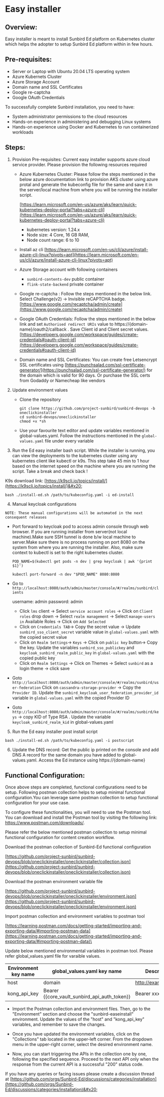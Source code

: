 # Easy installer

## Overview:&#x20;

Easy installer is meant to install Sunbird Ed platform on Kubernetes cluster which helps the adopter to setup Sunbird Ed platform within in few hours.&#x20;

## Pre-requisites:

* Server or Laptop with Ubuntu 20.04 LTS operating system
* Azure Kubernets Cluster
* Azure Storage Account
* Domain name and SSL Certificates
* Google re-captcha
* Google OAuth Credentials

To successfully complete Sunbird installation, you need to have:

* System administrator permissions to the cloud resources
* Hands-on experience in administering and debugging Linux systems
* Hands-on experience using Docker and Kubernetes to run containerized workloads

## Steps:

1. Provision Pre-requisites: Current easy installer supports azure cloud service provider. Please provision the following resources required&#x20;

   * Azure Kubernetes Cluster: Please follow the steps mentioned in the below azure documentation link  to provision AKS cluster using azure protal and generate the kubeconfig file for the same and save it in the server/local machine from where you will be running the installer script.
     
     [https://learn.microsoft.com/en-us/azure/aks/learn/quick-kubernetes-deploy-portal?tabs=azure-cli](https://learn.microsoft.com/en-us/azure/aks/learn/quick-kubernetes-deploy-portal?tabs=azure-cli)

        * kubernetes version: 1.24.x
        * Node size: 4 Core, 16 GB RAM,
        * Node count range: 6 to 10   
        

   * Install az cli [https://learn.microsoft.com/en-us/cli/azure/install-azure-cli-linux?pivots=apt](https://learn.microsoft.com/en-us/cli/azure/install-azure-cli-linux?pivots=apt)
   *   Azure Storage account with following containers

       * `sunbird-contents-dev` public container
       * `flink-state-backend` private container


   * Google re-captcha : Follow the steps mentioned in the below link. Select Challenge(v2) -> Invisible reCAPTCHA badge. [https://www.google.com/recaptcha/admin/create](https://www.google.com/recaptcha/admin/create)
   * Google OAuth Credentials: Follow the steps mentioned in the below link and set `Authorised redirect URIs` value to https://{domain-name}/oauth2/callback .  Save Client id and Client secret values. [https://developers.google.com/workspace/guides/create-credentials#oauth-client-id](https://developers.google.com/workspace/guides/create-credentials#oauth-client-id)
   * Domain name and SSL Certificates: You can create free Letsencrypt SSL certificates using [https://punchsalad.com/ssl-certificate-generator/](https://punchsalad.com/ssl-certificate-generator/)  for the domain which is valid for 90 days. Or purchase the SSL certs from Godaddy or Namecheap like vendors&#x20;
2. Update environment values
   *   Clone the repository

       ```
       git clone https://github.com/project-sunbird/sunbird-devops -b oneclickinstaller
       cd sunbird-devops/oneclickinstaller
       chmod +x *sh
       ```

    * Use your favourite text editor and update variables mentioned in global-values.yaml. Follow the instructions mentioned in the `global-values.yaml` file under every variable
3. Run the Ed easy installer bash script. While the installer is running, you can view the deployments to the kubernetes cluster using any kubernetes client like kubectl or k9s. This step take 45 min to 1 hour based on the internet speed on the machine where you are running the script. Take a break and check back !

K9s download link: [https://k9scli.io/topics/install/](https://k9scli.io/topics/install/)&#x20;

```
bash ./install-ed.sh /path/to/kubeconfig.yaml -i ed-install  
```

4. Manual keycloak configurations

`NOTE: These manual configurations will be automated in the next consequent releases`

*   Port forward to keycloak pod to access admin console through web browser. If you are running installer from server(not local machine).Make sure SSH tunnel is done b/w local machine to server.Make sure there is no process running on port 8080 on the system from where you are running the installer. Also, make sure context to kubectl is set to the right kubernetes cluster.



    ```
    POD_NAME=$(kubectl get pods -n dev | grep keycloak | awk '{print $1}')
    ```

    ```
    kubectl port-forward -n dev "$POD_NAME" 8080:8080 
    ```


*   Go to `http://localhost:8080/auth/admin/master/console/#/realms/sunbird/clients`&#x20;

    username: admin password: admin

    * Click `lms` client -> Select `service account roles` -> Click on `Client roles` drop down -> Select `realm management` -> Select `manage-users in` Available Roles -> Click on `Add Selected`
    * Click on  `Credentials TAB`-> Copy the secret value -> Update `sunbird_sso_client_secret` variable value in `global-values.yaml` with the copied secret value
    * Click on `Realm Settings`-> `Keys` -> Click on `public key` button-> Copy the key. Update the variables `sunbird_sso_publickey` and `keycloak_sunbird_realm_public_key` in `global-values.yaml` with the copied public key
    * Click on `Realm Settings` -> Click on Themes -> Select `sunbird` as a login theme -> click save


* Goto `http://localhost:8080/auth/admin/master/console/#/realms/sunbird/user-federation` Click on `cassandra-storage-provider` -> Copy the `Provider ID`. Update the `sunbird_keycloak_user_federation_provider_id` variable in `global-values.yaml` with the copied Provider ID
* Goto `http://localhost:8080/auth/admin/master/console/#/realms/sunbird/keys` -> copy KID of Type RSA . Update the variable `keycloak_sunbird_realm_kid` in global-values.yaml

5. Run the Ed easy installer post install script

```
bash ./install-ed.sh /path/to/kubeconfig.yaml -i postscript  
```

6. Update the DNS record: Get the public ip printed on the console and add DNS A record for the same domain you have added to global-values.yaml. Access the Ed instance using https://{domain-name}

## Functional Configuration:

Once above steps are completed, functional configurations need to be setup. Following postman collection helps to setup minimal functional configuration.You can leverage same postman collection to setup functional configuration for your use case.&#x20;

To configure these functionalities, you will need to use the Postman tool. You can download and install the Postman tool by visiting the following link: https://www.postman.com/downloads/. 

Please refer the below mentioned postman collection to setup minimal functional configuration for content creation workflow.

Download the postman collection of Sunbird-Ed functional configuration

[https://github.com/project-sunbird/sunbird-devops/blob/oneclickinstaller/oneclickinstaller/collection.json](https://github.com/project-sunbird/sunbird-devops/blob/oneclickinstaller/oneclickinstaller/collection.json)



Download the postman environment variable file

[https://github.com/project-sunbird/sunbird-devops/blob/oneclickinstaller/oneclickinstaller/environment.json](https://github.com/project-sunbird/sunbird-devops/blob/oneclickinstaller/oneclickinstaller/environment.json)


Import postman collection and environment variables to postman tool

[https://learning.postman.com/docs/getting-started/importing-and-exporting-data/#importing-postman-data](https://learning.postman.com/docs/getting-started/importing-and-exporting-data/#importing-postman-data)\

Update below mentioned environmental variables in postman tool. Please refer global\_values.yaml file for varaible values.

| Environment key name    | global\_values.yaml key name          | Description                                                                                                                                                                                                                                                                                                                                                                                                                                                                |
| ----------------------- | ------------------------------------- | -------------------------------------------------------------------------------------------------------------------------------------------------------------------------------------------------------------------------------------------------------------------------------------------------------------------------------------------------------------------------------------------------------------------------------------------------------------------------- |
| host                    | domain                                | http://example.co.in/                                                                                                                                                                                                                                                                                                                                                                                                                                                      |
| kong\_api\_key          | Bearer \{{core\_vault\_sunbird\_api\_auth\_token\}} | Bearer xxx.yyy.zzz                                                                                     

* Import the Postman collection and environment files. Then, go to the "Environment" section and choose the "sunbird-easeinstall" environment. Update the values of the "host" and "kong_api_key" variables, and remember to save the changes.

* Once you have updated the environment variables, click on the "Collections" tab located in the upper-left corner. From the dropdown menu in the upper-right corner, select the desired environment name.

* Now, you can start triggering the APIs in the collection one by one, following the specified sequence. Proceed to the next API only when the response from the current API is a successful "200" status code.

If you have any queries or facing issues please create a discussion thread at [https://github.com/orgs/Sunbird-Ed/discussions/categories/installation](https://github.com/orgs/Sunbird-Ed/discussions/categories/installation)&#x20;

